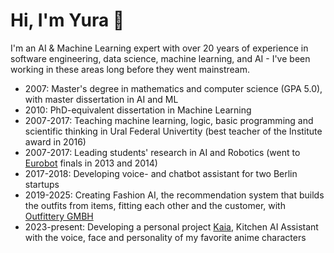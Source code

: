 # Hi, I'm Yura 👋

I'm an AI & Machine Learning expert with over 20 years of experience in software engineering, data science, machine learning, and AI - I've been working in these areas long before they went mainstream.

* 2007: Master's degree in mathematics and computer science (GPA 5.0), with master dissertation in AI and ML
* 2010: PhD-equivalent dissertation in Machine Learning
* 2007-2017: Teaching machine learning, logic, basic programming and scientific thinking in Ural Federal Univertity (best teacher of the Institute award in 2016)
* 2007-2017: Leading students' research in AI and Robotics (went to [Eurobot](https://www.eurobot.org/) finals in 2013 and 2014)
* 2017-2018: Developing voice- and chatbot assistant for two Berlin startups
* 2019-2025: Creating Fashion AI, the recommendation system that builds the outfits from items, fitting each other and the customer, with [Outfittery GMBH](https://www.outfittery.de)
* 2023-present: Developing a personal project [Kaia](https://github.com/okulovsky/kaia), Kitchen AI Assistant with the voice, face and personality of my favorite anime characters

